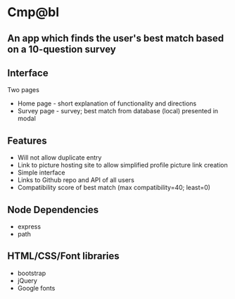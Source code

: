 # Cmp@bl
## An app which finds the user's best match based on a 10-question survey

## Interface
Two pages 
* Home page - short explanation of functionality and directions
* Survey page - survey; best match from database (local) presented in modal

## Features
* Will not allow duplicate entry
* Link to picture hosting site to allow simplified profile picture link creation
* Simple interface
* Links to Github repo and API of all users
* Compatibility score of best match (max compatibility=40; least=0)

## Node Dependencies
* express
* path

## HTML/CSS/Font libraries
* bootstrap
* jQuery
* Google fonts
